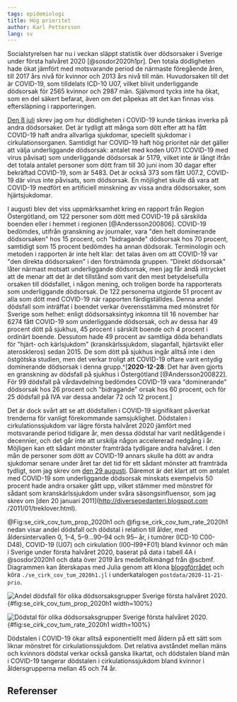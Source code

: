 ```yaml
---
tags: epidemiologi
title: Hög prioritet
author: Karl Pettersson
lang: sv
---
```


Socialstyrelsen har nu i veckan släppt statistik över dödsorsaker i
Sverige under första halvåret 2020 [@sosdor2020h1pr]. Den totala
dödligheten hade ökat jämfört med motsvarande period de närmaste
föregående åren, till 2017 års nivå för kvinnor och 2013 års nivå till
män. Huvudorsaken till det är COVID-19, som tilldelats ICD-10 U07,
vilket blivit underliggande dödsorsak för 2565 kvinnor och 2987 män.
Självmord tycks inte ha ökat, som en del säkert befarat, även om det
påpekas att det kan finnas viss eftersläpning i rapporteringen.

[Den 8 juli](2020-07-08-under.html) skrev jag om hur dödligheten i
COVID-19 kunde tänkas inverka på andra dödsorsaker. Det är tydligt att
många som dött efter att ha fått COVID-19 haft andra allvarliga
sjukdomar, speciellt sjukdomar i cirkulationsorganen. Samtidigt har
COVID-19 haft hög prioritet när det gäller att välja underliggande
dödsorsak: antalet med koden U07.1 (COVID-19 med virus påvisat) som
underliggande dödsorsak är 5179, vilket inte är långt ifrån det totala
antalet personer som dött fram till 30 juni inom 30 dagar efter
bekräftad COVID-19, som är 5483. Det är också 373 som fått U07.2,
COVID-19 där virus inte påvisats, som dödsorsak. En möjlighet skulle
då vara att COVID-19 medfört en artificiell minskning av vissa andra
dödsorsaker, som hjärtsjukdomar.

I augusti blev det viss uppmärksamhet kring en rapport från Region
Östergötland, om 122 personer som dött med COVID-19 på särskilda
boenden eller i hemmet i regionen [@Andersson200806]. COVID-19
bedömdes, utifrån granskning av journaler, vara "den helt dominerande
dödsorsaken" hos 15 procent, och "bidragande" dödsorsak hos 70
procent, samtidigt som 15 procent bedömdes ha annan dödsorak.
Terminologin och metoden i rapporten är inte helt klar: det talas även
om att COVID-19 var "den direkta dödsorsaken" i den förstnämnda
gruppen. "Direkt dödsorsak" låter närmast motsatt underliggande
dödsorsak, men jag får ändå intrycket att de menar att det är det
tillstånd som varit den mest betydelsefulla orsaken till dödsfallet, i
någon mening, och troligen borde ha rapporterats som underliggande
dödsorsak. De 122 personerna utgjorde 51 procent av alla som dött med
COVID-19 när rapporten färdigställdes. Denna andel dödsfall som
inträffat i boendet verkar överensstämma med mönstret för Sverige som
helhet: enligt dödsorsaksintyg inkomna till 16 november har 6274 fått
COVID-19 som underliggande dödsorsak, och av dessa har 49 procent dött på
sjukhus, 45 procent i särskilt boende och 4 procent i ordinärt boende.
Dessutom hade 49 procent av samtliga döda behandlats för "hjärt- och
kärlsjukdom" (kranskärlssjukdom, slaganfall, hjärtsvikt eller
ateroskleros) sedan 2015. De som dött på sjukhus ingår alltså inte i
den östgötska studien, men det verkar troligt att COVID-19 oftare
varit entydig dominerande dödsorsak i denna grupp.^[**2020-12-28**:
Det har även gjorts en granskning av dödsfall på sjukhus i Östergötland
[@Andersson200822]. För 99 dödsfall på vårdavdelning bedömdes
COVID-19 vara "dominerande" dödsorsak hos 26 procent och "bidragande"
orsak hos 60 procent, och för 25 dödsfall på IVA var dessa andelar
72 och 12 procent.]

Det är dock svårt att se att dödsfallen i COVID-19 signifikant
påverkat trenderna för vanligt förekommande samsjuklighet. Dödstalen i
cirkulationssjukdom var lägre första halvåret 2020 jämfört med
motsvarande period tidigare år, men dessa dödstal har varit
nedåtågende i decennier, och det går inte att urskilja någon
accelererad nedgång i år. Möjligen kan ett sådant mönster framträda
tydligare andra halvåret. I den mån de personer som dött av COVID-19
annars skulle ha dött av andra sjukdomar senare under året tar det tid
för ett sådant mönster att framträda tydligt, som jag skrev om [den 29
augusti](2020-08-29-folk.html). Däremot är det klart att om antalet
med COVID-19 som underliggande dödsorsak minskats exempelvis 50
procent hade andra orsaker gått upp, vilket stämmer med mönstret för
sådant som kranskärlssjukdom under svåra säsongsinfluensor, som jag
skrev om [den 20 januari 2011](http://diversepedanteri.blogspot.com
/2011/01/treklover.html).

@Fig:se_cirk_cov_tum_prop_2020h1 och @fig:se_cirk_cov_tum_rate_2020h1
nedan visar andel dödsfall och dödstal i relation till ålder, med
åldersintervallen 0, 1–4, 5–9...90–94 och 95– år, i tumörer (ICD-10
C00-D48), COVID-19 (U07) och cirkulation (I00–I99+F01) bland kvinnor
och män i Sverige under första halvåret 2020, baserat på data i tabell
4A i @sosdor2020h1 och data över 2019 års medelfolkmängd från @scbmf.
Diagrammen kan återskapas med Julia genom att klona
[bloggförrådet](https://github.com/klpn/static-dust.git) och köra
`./se_cirk_cov_tum_2020h1.jl` i underkatalogen
`postdata/2020-11-21-prio`.

![Andel dödsfall för olika dödsorsaksgrupper Sverige första
halvåret 2020.](../images/se_cirk_cov_tum_prop_2020h1.svg){#fig:se_cirk_cov_tum_prop_2020h1 width=100%}

![Dödstal för olika dödsorsaksgrupper Sverige första
halvåret 2020.](../images/se_cirk_cov_tum_rate_2020h1.svg){#fig:se_cirk_cov_tum_rate_2020h1 width=100%}

Dödstalen i COVID-19 ökar alltså exponentiellt med åldern på ett sätt
som liknar mönstret för cirkulationssjukdom. Det relativa avståndet
mellan mäns och kvinnors dödstal verkar också ganska likartat, och
dödstalen bland män i COVID-19 tangerar dödstalen i cirkulationssjukdom
bland kvinnor i åldersgrupperna mellan 45 och 74 år.

## Referenser
